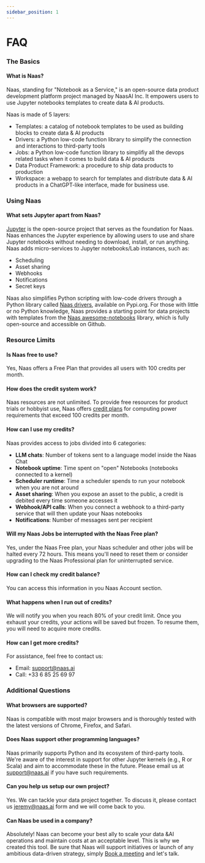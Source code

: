 ```yaml
---
sidebar_position: 1
---
```


# FAQ

### The Basics

#### What is Naas?

Naas, standing for "Notebook as a Service," is an open-source data product development platform project managed by NaasAI Inc. It empowers users to use Jupyter notebooks templates to create data & AI products. 
 
Naas is made of 5 layers: 
- Templates: a catalog of notebook templates to be used as building blocks to create data & AI products
- Drivers: a Python low-code function library to simplify the connection and interactions to third-party tools
- Jobs: a Python low-code function library to simplifiy all the devops related tasks when it comes to build data & AI products
- Data Product Framework: a procedure to ship data products to production 
- Workspace: a webapp to search for templates and distribute data & AI products in a ChatGPT-like interface, made for business use.

### Using Naas 

#### What sets Jupyter apart from Naas?

[Jupyter](https://jupyter.org/) is the open-source project that serves as the foundation for Naas. Naas enhances the Jupyter experience by allowing users to use and share Jupyter notebooks without needing to download, install, or run anything. Naas adds micro-services to Jupyter notebooks/Lab instances, such as:

- Scheduling
- Asset sharing
- Webhooks
- Notifications
- Secret keys

Naas also simplifies Python scripting with low-code drivers through a Python library called [Naas drivers](https://pypi.org/project/naas-drivers/), available on Pypi.org. For those with little or no Python knowledge, Naas provides a starting point for data projects with templates from the [Naas awesome-notebooks](https://github.com/jupyter-naas/awesome-notebooks) library, which is fully open-source and accessible on Github.

### Resource Limits 

#### Is Naas free to use?

Yes, Naas offers a Free Plan that provides all users with 100 credits per month.

#### How does the credit system work?

Naas resources are not unlimited. To provide free resources for product trials or hobbyist use, Naas offers [credit plans](../../platform/pricing) for computing power requirements that exceed 100 credits per month.

#### How can I use my credits?

Naas provides access to jobs divided into 6 categories:

- **LLM chats**: Number of tokens sent to a language model inside the Naas Chat
- **Notebook uptime**: Time spent on "open" Notebooks (notebooks connected to a kernel)
- **Scheduler runtime**: Time a scheduler spends to run your notebook when you are not around
- **Asset sharing**: When you expose an asset to the public, a credit is debited every time someone accesses it
- **Webhook/API calls**: When you connect a webhook to a third-party service that will then update your Naas notebooks
- **Notifications**: Number of messages sent per recipient

#### Will my Naas Jobs be interrupted with the Naas Free plan?

Yes, under the Naas Free plan, your Naas scheduler and other jobs will be halted every 72 hours. This means you'll need to reset them or consider upgrading to the Naas Professional plan for uninterrupted service.

#### How can I check my credit balance?

You can access this information in you Naas Account section.

#### What happens when I run out of credits?

We will notify you when you reach 80% of your credit limit. Once you exhaust your credits, your actions will be saved but frozen. To resume them, you will need to acquire more credits.

#### How can I get more credits?

For assistance, feel free to contact us:

- Email: [support@naas.ai](mailto:support@naas.ai)
- Call: +33 6 85 25 69 97

### Additional Questions

#### What browsers are supported?
Naas is compatible with most major browsers and is thoroughly tested with the latest versions of Chrome, Firefox, and Safari.

#### Does Naas support other programming languages?
Naas primarily supports Python and its ecosystem of third-party tools. We're aware of the interest in support for other Jupyter kernels (e.g., R or Scala) and aim to accommodate these in the future. Please email us at [support@naas.ai](mailto:support@naas.ai) if you have such requirements.

#### Can you help us setup our own project?
Yes. We can tackle your data project together. To discuss it, please contact us jeremy@naas.ai form and we will come back to you.

#### Can Naas be used in a company?
Absolutely! Naas can become your best ally to scale your data &AI operations and maintain costs at an acceptable level. This is why we created this tool. Be sure that Naas will support initiatives or launch of any ambitious data-driven strategy, simply [Book a meeting](https://calendly.com/jeremyravenel) and let's talk. 